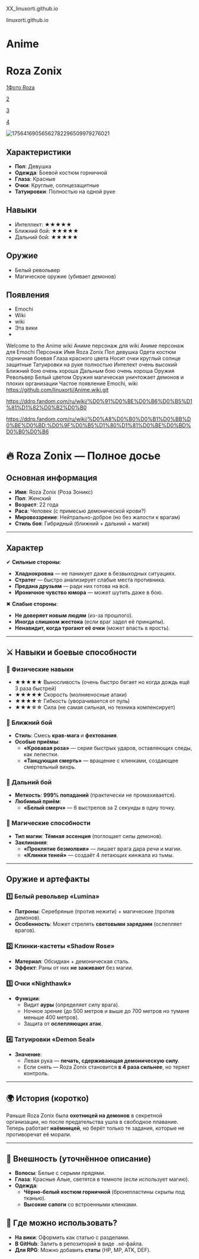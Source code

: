 XX_linuxorti.github.io

linuxorti.github.io

# Anime
# Roza Zonix  

[1Фото Roza](roza_zonix.jpg)  

[2](roza_zonix.jpg)  

[3](roza_zonix)  

[4](https://github.com/linuxorti/Anime/blob/main/roza_zonix.png) 

![17564169056562782296509979276021](https://github.com/user-attachments/assets/6e557fc0-d219-4df2-8ed4-f7eb0bb494f3)

## Характеристики  
- **Пол**: Девушка  
- **Одежда**: Боевой костюм горничной  
- **Глаза**: Красные  
- **Очки**: Круглые, солнцезащитные  
- **Татуировки**: Полностью на одной руке  

## Навыки  
- Интеллект: ★★★★★  
- Ближний бой: ★★★★★  
- Дальний бой: ★★★★★  

## Оружие  
- Белый револьвер  
- Магическое оружие (убивает демонов)  

## Появления  
- Emochi
- Wiki
- wiki
- Эта вики
- 
Welcome to the Anime wiki
Аниме персонаж для wiki
Аниме персонаж для Emochi
Персонаж
Имя Roza Zonix
Пол девушка
Одета костюм горничная боевая
Глаза красного цвета
Носит очки круглый солнце защитные
Татуировки на руке полностью
Интелект очень высокий
Ближний бою очень хороша
Дальным бою очень хороша
Оружия Револьвер Белый цветом
Оружия магическая уничтожает демонов и плохих организации
Частое появление Emochi, wiki
https://github.com/linuxorti/Anime.wiki.git

https://ddrp.fandom.com/ru/wiki/%D0%91%D0%BE%D0%B6%D0%B5%D1%81%D1%82%D0%B2%D0%B0

https://ddrp.fandom.com/ru/wiki/%D0%A8%D0%B0%D0%B1%D0%BB%D0%BE%D0%BD:%D0%9F%D0%B5%D1%80%D1%81%D0%BE%D0%BD%D0%B0%D0%B6





# **🔥 Roza Zonix — Полное досье**  

## **Основная информация**  
- **Имя**: Roza Zonix (Роза Зоникс)  
- **Пол**: Женский  
- **Возраст**: 22 года  
- **Раса**: Человек (с примесью демонической крови?)  
- **Мировоззрение**: Нейтрально-доброе (но без жалости к врагам)  
- **Стиль боя**: Гибридный (ближний + дальний + магия)  

---

## **Характер**  
✔ **Сильные стороны**:  
- **Хладнокровна** — не паникует даже в безвыходных ситуациях.  
- **Стратег** — быстро анализирует слабые места противника.  
- **Предана друзьям** — ради них готова на всё.  
- **Ироничное чувство юмора** — может шутить даже в бою.  

✖ **Слабые стороны**:  
- **Не доверяет новым людям** (из-за прошлого).  
- **Иногда слишком жестока** (если враг задел её принципы).  
- **Ненавидит, когда трогают её очки** (может впасть в ярость).  

---

## **⚔ Навыки и боевые способности**  

### **🔹 Физические навыки**  
- **★★★★★** Выносливость (очень быстро бегает но когда дождь ещё 3 раза быстрей) 
- **★★★★★** Скорость (молниеносные атаки)  
- **★★★★☆** Гибкость (уворачивается от пуль)  
- **★★★☆☆** Сила (не самая сильная, но техника компенсирует)  

### **🔹 Ближний бой**  
- **Стиль**: Смесь **крав-мага** и **фехтования**.  
- **Особые приёмы**:  
  - **«Кровавая роза»** — серия быстрых ударов, оставляющих следы, как лепестки.  
  - **«Танцующая смерть»** — вращение с клинками, создающее смертельный вихрь.  

### **🔹 Дальний бой**  
- **Меткость**: **999% попаданий** (практически не промахивается).  
- **Любимый приём**:  
  - **«Белый смерч»** — 6 выстрелов за 2 секунды в одну точку.  

### **🔹 Магические способности**  
- **Тип магии**: **Тёмная эссенция** (поглощает силы демонов).  
- **Заклинания**:  
  - **«Проклятие безмолвия»** — лишает врага дара речи и магии.  
  - **«Клинки теней»** — создаёт 4 летающих кинжала из тьмы.  

---

## **Оружие и артефакты**  

### **1️⃣ Белый револьвер «Lumina»**  
- **Патроны**: Серебряные (против нежити) + магические (против демонов).  
- **Особенность**: Может стрелять **световыми зарядами** (ослепляет врагов).  

### **2️⃣ Клинки-кастеты «Shadow Rose»**  
- **Материал**: Обсидиан + демоническая сталь.  
- **Эффект**: Раны от них **не заживают** без магии.  

### **3️⃣ Очки «Nighthawk»**  
- **Функции**:  
  - Видит **ауры** (определяет силу врага).  
  - Ночное зрение (до 500 метров и выше до 700 метров но тумане меньше 400 метров).  
  - Защита от **ослепляющих атак**.  

### **4️⃣ Татуировки «Demon Seal»**  
- **Значение**:  
  - Левая рука — **печать, сдерживающая демоническую силу**.  
  - Если снять — Roza Zonix становится **в 4 раза сильнее**, но теряет контроль.  

---

## **🌍 История (коротко)**  
Раньше Roza Zonix была **охотницей на демонов** в секретной организации, но после предательства ушла в свободное плавание. Теперь работает **наёмницей**, но берёт только те задания, которые не противоречат её морали.  

---

## **🎨 Внешность (уточнённое описание)**  
- **Волосы**: Белые с серыми прядями.  
- **Глаза**: Красные Алые, светятся в темноте (если использует магию).  
- **Одежда**:  
  - **Чёрно-белый костюм горничной** (бронепластины скрыты под тканью).  
  - **Высокие сапоги** со встроенными клинками.  



## **📌 Где можно использовать?**  
- **На вики**: Оформить как статью с разделами.  
- **В GitHub**: Залить в репозиторий в виде `.md`-файла.  
- **Для RPG**: Можно добавить **статы** (HP, MP, ATK, DEF).  
